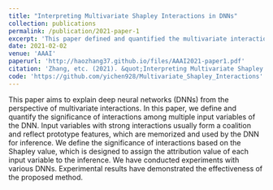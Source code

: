 ```yaml
---
title: "Interpreting Multivariate Shapley Interactions in DNNs"
collection: publications
permalink: /publication/2021-paper-1
excerpt: 'This paper defined and quantified the multivariate interaction. Input variables with strong interactions usually form a coalition and reflect prototype features, which are memorized and used by the DNN for inference.'
date: 2021-02-02
venue: 'AAAI'
paperurl: 'http://haozhang37.github.io/files/AAAI2021-paper1.pdf'
citation: 'Zhang, etc. (2021). &quot;Interpreting Multivariate Shapley Interactions in DNNs&quot; <i>AAAI 2021</i>.'
code: 'https://github.com/yichen928/Multivariate_Shapley_Interactions'
---
```

This paper aims to explain deep neural networks (DNNs) from the perspective of multivariate interactions. In this paper, we define and quantify the significance of interactions among multiple input variables of the DNN. Input variables with strong interactions usually form a coalition and reflect prototype features, which are memorized and used by the DNN for inference. We define the significance of interactions based on
the Shapley value, which is designed to assign the attribution value of each input variable to the inference. We have conducted experiments with various DNNs. Experimental results have demonstrated the effectiveness of the proposed method.
